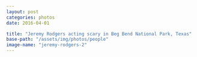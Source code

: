 ```yaml
---
layout: post
categories: photos
date: 2016-04-01

title: "Jeremy Rodgers acting scary in Beg Bend National Park, Texas"
base-path: "/assets/img/photos/people"
image-name: "jeremy-rodgers-2"
---
```

